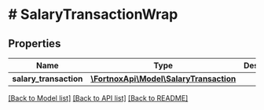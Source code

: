 # # SalaryTransactionWrap

## Properties

Name | Type | Description | Notes
------------ | ------------- | ------------- | -------------
**salary_transaction** | [**\FortnoxApi\Model\SalaryTransaction**](SalaryTransaction.md) |  |

[[Back to Model list]](../../README.md#models) [[Back to API list]](../../README.md#endpoints) [[Back to README]](../../README.md)
